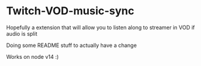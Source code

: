 # Twitch-VOD-music-sync

Hopefully a extension that will allow you to listen along to streamer in VOD if audio is split

Doing some README stuff to actually have a change

Works on node v14 :)
